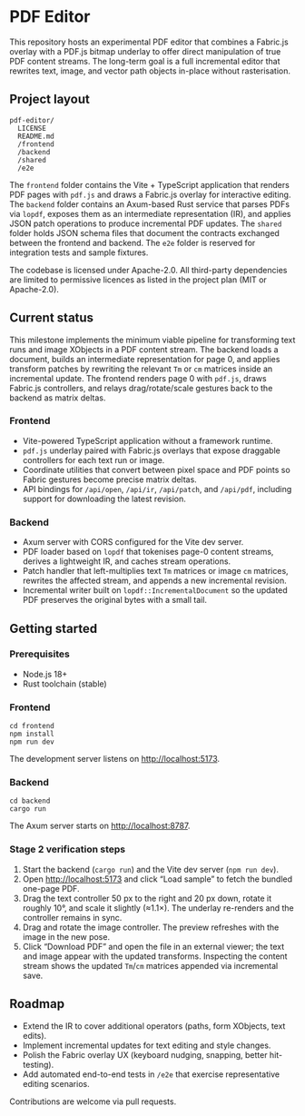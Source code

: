 # PDF Editor

This repository hosts an experimental PDF editor that combines a Fabric.js overlay with a PDF.js bitmap underlay to offer direct manipulation of true PDF content streams. The long-term goal is a full incremental editor that rewrites text, image, and vector path objects in-place without rasterisation.

## Project layout

```
pdf-editor/
  LICENSE
  README.md
  /frontend
  /backend
  /shared
  /e2e
```

The `frontend` folder contains the Vite + TypeScript application that renders PDF pages with `pdf.js` and draws a Fabric.js overlay for interactive editing. The `backend` folder contains an Axum-based Rust service that parses PDFs via `lopdf`, exposes them as an intermediate representation (IR), and applies JSON patch operations to produce incremental PDF updates. The `shared` folder holds JSON schema files that document the contracts exchanged between the frontend and backend. The `e2e` folder is reserved for integration tests and sample fixtures.

The codebase is licensed under Apache-2.0. All third-party dependencies are limited to permissive licences as listed in the project plan (MIT or Apache-2.0).

## Current status

This milestone implements the minimum viable pipeline for transforming text runs and image XObjects in a PDF content stream. The backend loads a document, builds an intermediate representation for page 0, and applies transform patches by rewriting the relevant `Tm` or `cm` matrices inside an incremental update. The frontend renders page 0 with `pdf.js`, draws Fabric.js controllers, and relays drag/rotate/scale gestures back to the backend as matrix deltas.

### Frontend

* Vite-powered TypeScript application without a framework runtime.
* `pdf.js` underlay paired with Fabric.js overlays that expose draggable controllers for each text run or image.
* Coordinate utilities that convert between pixel space and PDF points so Fabric gestures become precise matrix deltas.
* API bindings for `/api/open`, `/api/ir`, `/api/patch`, and `/api/pdf`, including support for downloading the latest revision.

### Backend

* Axum server with CORS configured for the Vite dev server.
* PDF loader based on `lopdf` that tokenises page-0 content streams, derives a lightweight IR, and caches stream operations.
* Patch handler that left-multiplies text `Tm` matrices or image `cm` matrices, rewrites the affected stream, and appends a new incremental revision.
* Incremental writer built on `lopdf::IncrementalDocument` so the updated PDF preserves the original bytes with a small tail.

## Getting started

### Prerequisites

* Node.js 18+
* Rust toolchain (stable)

### Frontend

```
cd frontend
npm install
npm run dev
```

The development server listens on <http://localhost:5173>.

### Backend

```
cd backend
cargo run
```

The Axum server starts on <http://localhost:8787>.

### Stage 2 verification steps

1. Start the backend (`cargo run`) and the Vite dev server (`npm run dev`).
2. Open <http://localhost:5173> and click “Load sample” to fetch the bundled one-page PDF.
3. Drag the text controller 50&nbsp;px to the right and 20&nbsp;px down, rotate it roughly 10°, and scale it slightly (≈1.1×). The underlay re-renders and the controller remains in sync.
4. Drag and rotate the image controller. The preview refreshes with the image in the new pose.
5. Click “Download PDF” and open the file in an external viewer; the text and image appear with the updated transforms. Inspecting the content stream shows the updated `Tm`/`cm` matrices appended via incremental save.

## Roadmap

* Extend the IR to cover additional operators (paths, form XObjects, text edits).
* Implement incremental updates for text editing and style changes.
* Polish the Fabric overlay UX (keyboard nudging, snapping, better hit-testing).
* Add automated end-to-end tests in `/e2e` that exercise representative editing scenarios.

Contributions are welcome via pull requests.
